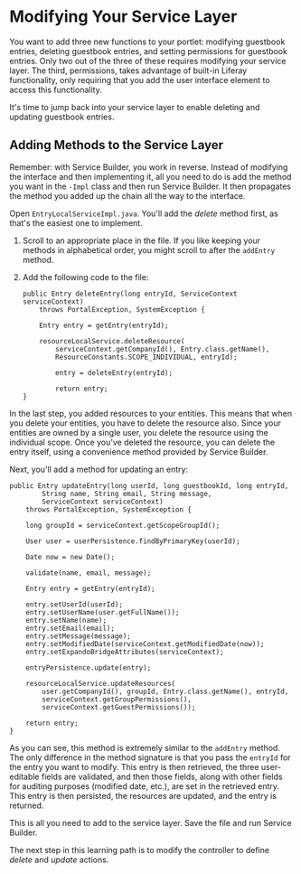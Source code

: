 # Modifying Your Service Layer [](id=modifying-your-service-layer)

You want to add three new functions to your portlet: modifying guestbook
entries, deleting guestbook entries, and setting permissions for guestbook
entries. Only two out of the three of these requires modifying your service
layer. The third, permissions, takes advantage of built-in Liferay
functionality, only requiring that you add the user interface element to access
this functionality. 

It's time to jump back into your service layer to enable deleting and updating
guestbook entries. 

## Adding Methods to the Service Layer [](id=adding-methods-to-the-service-layer)

Remember: with Service Builder, you work in reverse. Instead of modifying the
interface and then implementing it, all you need to do is add the method you
want in the `-Impl` class and then run Service Builder. It then propagates the
method you added up the chain all the way to the interface. 

Open `EntryLocalServiceImpl.java`. You'll add the *delete* method first, as
that's the easiest one to implement. 

1.  Scroll to an appropriate place in the file. If you like keeping your methods
    in alphabetical order, you might scroll to after the `addEntry` method.

2.  Add the following code to the file: 

        public Entry deleteEntry(long entryId, ServiceContext serviceContext)
            throws PortalException, SystemException {

            Entry entry = getEntry(entryId);

            resourceLocalService.deleteResource(
                serviceContext.getCompanyId(), Entry.class.getName(),
                ResourceConstants.SCOPE_INDIVIDUAL, entryId);

                entry = deleteEntry(entryId);

                return entry;
        }

In the last step, you added resources to your entities. This means that when you
delete your entities, you have to delete the resource also. Since your entities
are owned by a single user, you delete the resource using the individual scope.
Once you've deleted the resource, you can delete the entry itself, using a
convenience method provided by Service Builder. 

Next, you'll add a method for updating an entry: 

    public Entry updateEntry(long userId, long guestbookId, long entryId,
            String name, String email, String message,
            ServiceContext serviceContext)
        throws PortalException, SystemException {

        long groupId = serviceContext.getScopeGroupId();

        User user = userPersistence.findByPrimaryKey(userId);

        Date now = new Date();

        validate(name, email, message);

        Entry entry = getEntry(entryId);

        entry.setUserId(userId);
        entry.setUserName(user.getFullName());
        entry.setName(name);
        entry.setEmail(email);
        entry.setMessage(message);
        entry.setModifiedDate(serviceContext.getModifiedDate(now));
        entry.setExpandoBridgeAttributes(serviceContext);

        entryPersistence.update(entry);

        resourceLocalService.updateResources(
            user.getCompanyId(), groupId, Entry.class.getName(), entryId,
            serviceContext.getGroupPermissions(),
            serviceContext.getGuestPermissions());

		return entry;
	}

As you can see, this method is extremely similar to the `addEntry` method. The
only difference in the method signature is that you pass the `entryId` for the
entry you want to modify. This entry is then retrieved, the three user-editable
fields are validated, and then those fields, along with other fields for
auditing purposes (modified date, etc.), are set in the retrieved entry. This
entry is then persisted, the resources are updated, and the entry is returned. 

This is all you need to add to the service layer. Save the file and run Service
Builder. 

The next step in this learning path is to modify the controller to define
*delete* and *update* actions. 


